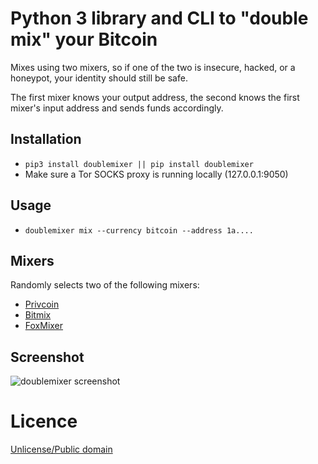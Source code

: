 # Python 3 library and CLI to "double mix" your Bitcoin

Mixes using two mixers, so if one of the two is insecure, hacked, or a honeypot, your identity should still be safe.

The first mixer knows your output address, the second knows the first mixer's input address and sends funds accordingly.

## Installation

* `pip3 install doublemixer || pip install doublemixer`
* Make sure a Tor SOCKS proxy is running locally (127.0.0.1:9050)

## Usage

* `doublemixer mix --currency bitcoin --address 1a....`

## Mixers

Randomly selects two of the following mixers:

* [Privcoin](https://github.com/teran-mckinney/privcoin-python)
* [Bitmix](https://github.com/teran-mckinney/bitmix-python)
* [FoxMixer](https://github.com/teran-mckinney/foxmixer-python)

## Screenshot

![doublemixer screenshot](https://pic8.co/sh/opLCYG.png)

# Licence

[Unlicense/Public domain](LICENSE.txt)
